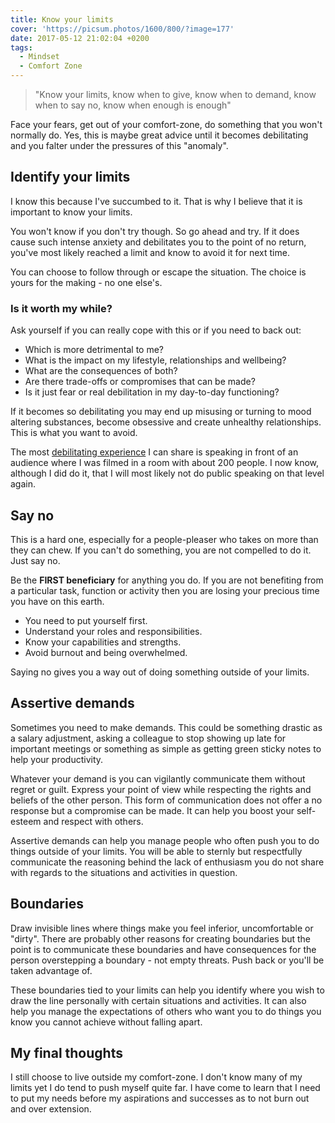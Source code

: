 ```yaml
---
title: Know your limits
cover: 'https://picsum.photos/1600/800/?image=177'
date: 2017-05-12 21:02:04 +0200
tags:
  - Mindset
  - Comfort Zone
---
```


> "Know your limits, know when to give, know when to demand, know when to say
> no, know when enough is enough"

Face your fears, get out of your comfort-zone, do something that you won't
normally do. Yes, this is maybe great advice until it becomes debilitating and
you falter under the pressures of this "anomaly".

## Identify your limits

I know this because I've succumbed to it. That is why I believe that it is
important to know your limits.

You won't know if you don't try though. So go ahead and try. If it does cause
such intense anxiety and debilitates you to the point of no return, you've
most likely reached a limit and know to avoid it for next time.

You can choose to follow through or escape the situation. The choice is yours
for the making - no one else's.

### Is it worth my while?

Ask yourself if you can really cope with this or if you need to back out:

- Which is more detrimental to me?
- What is the impact on my lifestyle, relationships and wellbeing?
- What are the consequences of both?
- Are there trade-offs or compromises that can be made?
- Is it just fear or real debilitation in my day-to-day functioning?

If it becomes so debilitating you may end up misusing or turning to mood altering
substances, become obsessive and create unhealthy relationships.
This is what you want to avoid.

The most [debilitating experience](/blog/the-fear-behind-the-scenes/)
I can share is speaking in front of an audience
where I was filmed in a room with about 200 people. I now know, although I did
do it, that I will most likely not do public speaking on that level again.

## Say no

This is a hard one, especially for a people-pleaser who takes on more than they
can chew. If you can't do something, you are not compelled to do it. Just
say no.

Be the **FIRST beneficiary** for anything you do. If you are not benefiting from
a particular task, function or activity then you are losing your precious
time you have on this earth.

- You need to put yourself first.
- Understand your roles and responsibilities.
- Know your capabilities and strengths.
- Avoid burnout and being overwhelmed.

Saying no gives you a way out of doing something outside of your limits.

## Assertive demands

Sometimes you need to make demands. This could be something drastic as a salary
adjustment, asking a colleague to stop showing up late for important meetings
or something as simple as getting green sticky notes to help your
productivity.

Whatever your demand is you can vigilantly communicate them without regret or
guilt. Express your point of view while respecting the rights and beliefs of
the other person. This form of communication does not offer a no response but
a compromise can be made. It can help you boost your self-esteem and respect
with others.

Assertive demands can help you manage people who often push you to do
things outside of your limits. You will be able to sternly but respectfully
communicate the reasoning behind the lack of enthusiasm you do not share with
regards to the situations and activities in question.

## Boundaries

Draw invisible lines where things make you feel inferior, uncomfortable or
"dirty". There are probably other reasons for creating boundaries but the point
is to communicate these boundaries and have consequences for the person
overstepping a boundary - not empty threats. Push back or you'll be taken
advantage of.

These boundaries tied to your limits can help you identify where you wish to
draw the line personally with certain situations and activities. It can also
help you manage the expectations of others who want you to do things you know
you cannot achieve without falling apart.

## My final thoughts

I still choose to live outside my comfort-zone. I don't know many of my limits
yet I do tend to push myself quite far. I have come to learn that I need to
put my needs before my aspirations and successes as to not burn out and
over extension.

